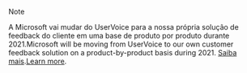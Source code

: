 > [!NOTE]
> <span data-ttu-id="72c9d-101">A Microsoft vai mudar do UserVoice para a nossa própria solução de feedback do cliente em uma base de produto por produto durante 2021.</span><span class="sxs-lookup"><span data-stu-id="72c9d-101">Microsoft will be moving from UserVoice to our own customer feedback solution on a product-by-product basis during 2021.</span></span> <span data-ttu-id="72c9d-102">[Saiba mais](https://support.microsoft.com/topic/-pages-430e1a78-e016-472a-a10f-dc2a3df3450a).</span><span class="sxs-lookup"><span data-stu-id="72c9d-102">[Learn more](https://support.microsoft.com/topic/-pages-430e1a78-e016-472a-a10f-dc2a3df3450a).</span></span>